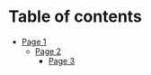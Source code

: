 # Table of contents

* [Page 1](README.md)
  * [Page 2](page-1/page-2/README.md)
    * [Page 3](page-1/page-2/page-3.md)
